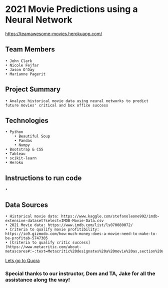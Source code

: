 #  2021 Movie Predictions using a Neural Network
https://teamawesome-movies.herokuapp.com/

## Team Members
	• John Clark
	• Nicole Fejfar
	• Jason O'Day
	• Marianne Pagerit
	
## Project Summary
	• Analyze historical movie data using neural networks to predict future movies' critical and box office success 
	
## Technologies
	• Python
		• Beautiful Soup
		• Pandas
		• Numpy
	• Bootstrap & CSS
	• Tableau
	• scikit-learn
	• Heroku
	
## Instructions to run code
	• 
	
## Data Sources
	• Historical movie data: https://www.kaggle.com/stefanoleone992/imdb-extensive-dataset?select=IMDB-Movie-Data.csv
	• 2021 Movie data: https://www.imdb.com/list/ls070080072/
	• Criteria to qualify movie profitibility: https://io9.gizmodo.com/how-much-money-does-a-movie-need-to-make-to-be-profitab-5747305
	• [Criteria to qualify critic success](https://www.metacritic.com/about-metascores#:~:text=Metacritic%20designates%20a%20movie%20as,section%20of%20the%20best%20cri)

[Lets go to Quora](https://www.quora.com)
### Special thanks to our instructor, Dom and TA, Jake for all the assistance along the way!

